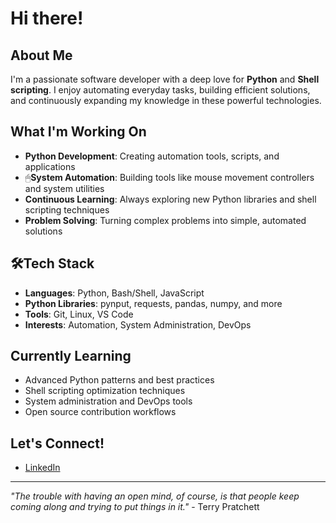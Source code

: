 # Hi there!

## About Me
I'm a passionate software developer with a deep love for **Python** and **Shell scripting**. I enjoy automating everyday tasks, building efficient solutions, and continuously expanding my knowledge in these powerful technologies.

## What I'm Working On
- **Python Development**: Creating automation tools, scripts, and applications
- 🖱**System Automation**: Building tools like mouse movement controllers and system utilities
- **Continuous Learning**: Always exploring new Python libraries and shell scripting techniques
- **Problem Solving**: Turning complex problems into simple, automated solutions

## 🛠Tech Stack
- **Languages**: Python, Bash/Shell, JavaScript
- **Python Libraries**: pynput, requests, pandas, numpy, and more
- **Tools**: Git, Linux, VS Code
- **Interests**: Automation, System Administration, DevOps

## Currently Learning
- Advanced Python patterns and best practices
- Shell scripting optimization techniques
- System administration and DevOps tools
- Open source contribution workflows

## Let's Connect!
- [LinkedIn](https://www.linkedin.com/in/robin-oscarsson-2323a496/)

---
*"The trouble with having an open mind, of course, is that people keep coming along and trying to put things in it."* - Terry Pratchett
